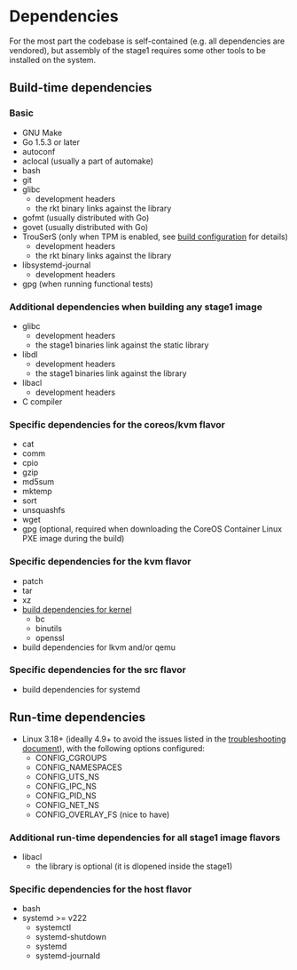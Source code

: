 # Dependencies

For the most part the codebase is self-contained (e.g. all dependencies are vendored), but assembly of the stage1 requires some other tools to be installed on the system.

## Build-time dependencies

### Basic

* GNU Make
* Go 1.5.3 or later
* autoconf
* aclocal (usually a part of automake)
* bash
* git
* glibc
  * development headers
  * the rkt binary links against the library
* gofmt (usually distributed with Go)
* govet (usually distributed with Go)
* TrouSerS (only when TPM is enabled, see [build configuration][build-configure] for details)
  * development headers
  * the rkt binary links against the library
* libsystemd-journal
  * development headers
* gpg (when running functional tests)

### Additional dependencies when building any stage1 image

* glibc
  * development headers
  * the stage1 binaries link against the static library
* libdl
  * development headers
  * the stage1 binaries link against the library
* libacl
  * development headers
* C compiler

### Specific dependencies for the coreos/kvm flavor

* cat
* comm
* cpio
* gzip
* md5sum
* mktemp
* sort
* unsquashfs
* wget
* gpg (optional, required when downloading the CoreOS Container Linux PXE image during the build)

### Specific dependencies for the kvm flavor

* patch
* tar
* xz
* [build dependencies for kernel][kernel-build-deps]
  * bc
  * binutils
  * openssl
* build dependencies for lkvm and/or qemu

### Specific dependencies for the src flavor

* build dependencies for systemd

## Run-time dependencies

* Linux 3.18+ (ideally 4.9+ to avoid the issues listed in the [troubleshooting document](troubleshooting.md)), with the following options configured:
  * CONFIG_CGROUPS
  * CONFIG_NAMESPACES
  * CONFIG_UTS_NS
  * CONFIG_IPC_NS
  * CONFIG_PID_NS
  * CONFIG_NET_NS
  * CONFIG_OVERLAY_FS (nice to have)

### Additional run-time dependencies for all stage1 image flavors

* libacl
  * the library is optional (it is dlopened inside the stage1)

### Specific dependencies for the host flavor

* bash
* systemd >= v222
  * systemctl
  * systemd-shutdown
  * systemd
  * systemd-journald

[kernel-build-deps]: https://www.kernel.org/doc/Documentation/Changes
[build-configure]: build-configure.md#--enable-tpm
